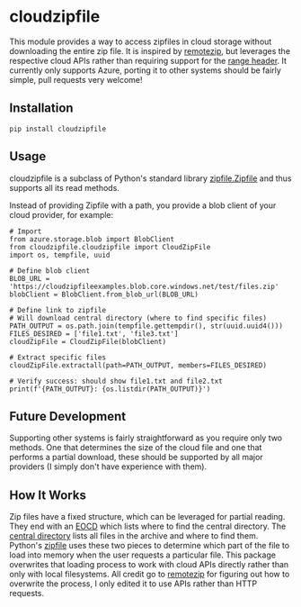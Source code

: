 # cloudzipfile
This module provides a way to access zipfiles in cloud storage without downloading the entire zip file. 
It is inspired by [remotezip](https://github.com/gtsystem/python-remotezip), but leverages the respective cloud APIs rather than requiring support for the [range header](https://developer.mozilla.org/en-US/docs/Web/HTTP/Range_requests).
It currently only supports Azure, porting it to other systems should be fairly simple, pull requests very welcome!

## Installation
```
pip install cloudzipfile
```

## Usage
cloudzipfile is a subclass of Python's standard library [zipfile.Zipfile](https://docs.python.org/3/library/zipfile.html) and thus supports all its read methods. 

Instead of providing Zipfile with a path, you provide a blob client of your cloud provider, for example:
```
# Import
from azure.storage.blob import BlobClient
from cloudzipfile.cloudzipfile import CloudZipFile
import os, tempfile, uuid

# Define blob client
BLOB_URL = 'https://cloudzipfileexamples.blob.core.windows.net/test/files.zip'
blobClient = BlobClient.from_blob_url(BLOB_URL)

# Define link to zipfile
# Will download central directory (where to find specific files)
PATH_OUTPUT = os.path.join(tempfile.gettempdir(), str(uuid.uuid4()))
FILES_DESIRED = ['file1.txt', 'file3.txt']
cloudZipFile = CloudZipFile(blobClient)

# Extract specific files
cloudZipFile.extractall(path=PATH_OUTPUT, members=FILES_DESIRED)

# Verify success: should show file1.txt and file2.txt
print(f'{PATH_OUTPUT}: {os.listdir(PATH_OUTPUT)}')

```

## Future Development
Supporting other systems is fairly straightforward as you require only two methods. One that determines the size of the cloud file and one that performs a partial download, these should be supported by all major providers (I simply don't have experience with them).

## How It Works
Zip files have a fixed structure, which can be leveraged for partial reading. They end with an [EOCD](https://en.wikipedia.org/wiki/ZIP_(file_format)#End_of_central_directory_record_(EOCD)) which lists where to find the central directory. The [central directory](https://en.wikipedia.org/wiki/ZIP_(file_format)#Central_directory_file_header) lists all files in the archive and where to find them. Python's [zipfile](https://docs.python.org/3/library/zipfile.html) uses these two pieces to determine which part of the file to load into memory when the user requests a particular file. This package overwrites that loading process to work with cloud APIs directly rather than only with local filesystems. All credit go to [remotezip](https://github.com/gtsystem/python-remotezip) for figuring out how to overwrite the process, I only edited it to use APIs rather than HTTP requests.